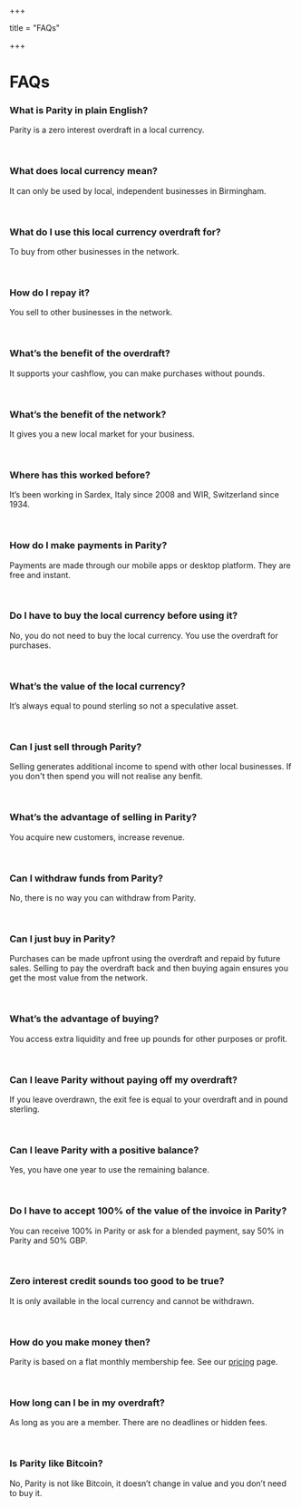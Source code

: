 +++

title = "FAQs"

+++

# FAQs

### What is Parity in plain English?
Parity is a zero interest overdraft in a local currency.

<br>

### What does local currency mean?
It can only be used by local, independent businesses in Birmingham.

<br>

### What do I use this local currency overdraft for?
To buy from other businesses in the network.

<br>

### How do I repay it?
You sell to other businesses in the network.

<br>

### What’s the benefit of the overdraft?
It supports your cashflow, you can make purchases without pounds.

<br>

### What’s the benefit of the network?
It gives you a new local market for your business.

<br>

### Where has this worked before?
It’s been working in Sardex, Italy since 2008 and WIR, Switzerland since 1934.

<br>

### How do I make payments in Parity?
Payments are made through our mobile apps or desktop platform. They are free and instant.

<br>

### Do I have to buy the local currency before using it?
No, you do not need to buy the local currency. You use the overdraft for purchases.

<br>

### What’s the value of the local currency?
It’s always equal to pound sterling so not a speculative asset.

<br>

### Can I just sell through Parity?
Selling generates additional income to spend with other local businesses. If you don't then spend you will not realise any benfit.

<br>

### What’s the advantage of selling in Parity?
You acquire new customers, increase revenue.

<br>

### Can I withdraw funds from Parity?
No, there is no way you can withdraw from Parity.

<br>

### Can I just buy in Parity?
Purchases can be made upfront using the overdraft and repaid by future sales. Selling to pay the overdraft back and then buying again ensures you get the most value from the network.

<br>

### What’s the advantage of buying?
You access extra liquidity and free up pounds for other purposes or profit.

<br>

### Can I leave Parity without paying off my overdraft?
If you leave overdrawn, the exit fee is equal to your overdraft and in pound sterling.

<br>

### Can I leave Parity with a positive balance?
Yes, you have one year to use the remaining balance.

<br>

### Do I have to accept 100% of the value of the invoice in Parity?
You can receive 100% in Parity or ask for a blended payment, say 50% in Parity and 50% GBP.

<br>

### Zero interest credit sounds too good to be true?
It is only available in the local currency and cannot be withdrawn.

<br>

### How do you make money then?
Parity is based on a flat monthly membership fee. See our [pricing](/pricing) page.

<br>

### How long can I be in my overdraft?
As long as you are a member. There are no deadlines or hidden fees.

<br>

### Is Parity like Bitcoin?
No, Parity is not like Bitcoin, it doesn’t change in value and you don’t need to buy it.
